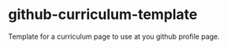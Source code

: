 github-curriculum-template
==========================

Template for a curriculum page to use at you github profile page.
